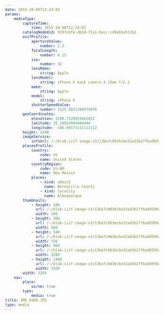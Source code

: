 ```yaml
---
date: 2015-10-08T12:24:03
params:
    mediaType:
        captureTime:
            time: 2015-10-08T12:24:03
        catalogNodeUid: 0197cbfe-db2d-71a1-becc-cd9eb5a511b2
        exifProfile:
            apertureValue:
                number: 2.2
            focalLength:
                number: 4.15
            iso:
                number: 32
            lensMake:
                string: Apple
            lensModel:
                string: iPhone 6 back camera 4.15mm f/2.2
            make:
                string: Apple
            model:
                string: iPhone 6
            shutterSpeedValue:
                number: 2325.5821344374076
        geoCoordinates:
            elevation: 1590.7228915662652
            latitude: 35.18921944444444
            longitude: -106.69171111111112
        height: 2448
        imageService:
            infoUrl: /~/blob-iiif-image-v3/13be7c063bcbe32ad3b27f6ad8599a9d5dcc6cd0c9ed20addf822943b216d957/info.json
        placesProfile:
            country:
                code: US
                name: United States
            countryRegion:
                code: US-NM
                name: New Mexico
            places:
                - kind: admin2
                  name: Bernalillo County
                - kind: locality
                  name: Albuquerque
        thumbnails:
            - height: 180
              url: /~/blob-iiif-image-v3/13be7c063bcbe32ad3b27f6ad8599a9d5dcc6cd0c9ed20addf822943b216d957/full/240%2C180/0/default.jpg
              width: 240
            - height: 360
              url: /~/blob-iiif-image-v3/13be7c063bcbe32ad3b27f6ad8599a9d5dcc6cd0c9ed20addf822943b216d957/full/480%2C360/0/default.jpg
              width: 480
            - height: 540
              url: /~/blob-iiif-image-v3/13be7c063bcbe32ad3b27f6ad8599a9d5dcc6cd0c9ed20addf822943b216d957/full/720%2C540/0/default.jpg
              width: 720
            - height: 960
              url: /~/blob-iiif-image-v3/13be7c063bcbe32ad3b27f6ad8599a9d5dcc6cd0c9ed20addf822943b216d957/full/1280%2C960/0/default.jpg
              width: 1280
            - height: 1440
              url: /~/blob-iiif-image-v3/13be7c063bcbe32ad3b27f6ad8599a9d5dcc6cd0c9ed20addf822943b216d957/full/1920%2C1440/0/default.jpg
              width: 1920
        width: 3264
    nav:
        place:
            us/nm: true
        type:
            media: true
title: IMG_0488.JPG
type: media
---
```

